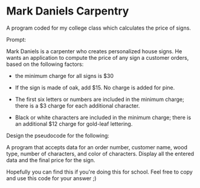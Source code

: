 # Mark Daniels Carpentry
A program coded for my college class which calculates the price of signs.

Prompt:

Mark Daniels is a carpenter who creates personalized house signs.  He wants an application to compute the price of any sign a customer orders, based on the following factors:

* the minimum charge for all signs is $30

* If the sign is made of oak, add $15.  No charge is added for pine.

* The first six letters or numbers are included in the minimum charge; there is a $3 charge for each additional character.

* Black or white characters are included in the minimum charge; there is an additional $12 charge for gold-leaf lettering.

Design the pseudocode for the following:

 A program that accepts data for an order number, customer name, wood type, number of characters, and color of characters.  Display all the entered data and the final price for the sign.

Hopefully you can find this if you're doing this for school. Feel free to copy and use this code for your answer ;)

